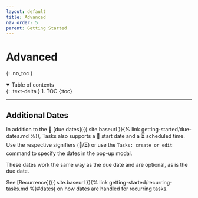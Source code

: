 ```yaml
---
layout: default
title: Advanced
nav_order: 5
parent: Getting Started
---
```


# Advanced
{: .no_toc }

<details open markdown="block">
  <summary>
    Table of contents
  </summary>
  {: .text-delta }
1. TOC
{:toc}
</details>

---

## Additional Dates
In addition to the 📅 [due dates]({{ site.baseurl }}{% link getting-started/due-dates.md %}), Tasks also supports a 🛫 start date and a ⏳ scheduled time.
Use the respective signifiers (🛫/⏳) or use the `Tasks: create or edit` command to specify the dates in the pop-up modal.

These dates work the same way as the due date and are optional, as is the due date.

See [Recurrence]({{ site.baseurl }}{% link getting-started/recurring-tasks.md %}#dates) on how dates are handled for recurring tasks.
